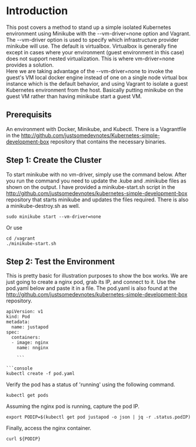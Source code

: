 
# Introduction
This post covers a method to stand up a simple isolated  Kubernetes environment using Minikube with the --vm-driver=none option and Vagrant.  The --vm-driver option is used to specify which infrastructure provider minikube will use.  The default is virtualbox.  Virtualbox is generally fine except in cases where your environment (guest environment in this case) does not support nested virtualization.  This is where vm-driver=none provides a solution.  
Here we are taking advantage of the --vm-driver=none to invoke the guest's VM local docker engine instead of one on a single node virtual box instance which is the default behavior, and using Vagrant to isolate a guest Kubernetes environment from the host.  Basically putting minikube on the guest VM rather than having minikube start a guest VM.  

## Prerequisits
An environment with Docker, Minikube, and Kubectl.  There is a Vagrantfile in the http://github.com/justsomedevnotes/Kubernetes-simple-development-box repository that contains the necessary binaries.


## Step 1: Create the Cluster
To start minikube with no vm-driver, simply use the command below. After you run the command you need to update the .kube and .minikube files as shown on the output.  I have provided a minikube-start.sh script in the http://github.com/justsomedevnotes/kubernetes-simple-development-box repository that starts minikube and updates the files required.  There is also a minikube-destroy.sh as well.  
```console
sudo minikube start --vm-driver=none
```
Or use
```console
cd /vagrant
./minikube-start.sh
```

## Step 2: Test the Environment

This is pretty basic for illustration purposes to show the box works.  We are just going to create a nginx pod, grab its IP, and connect to it.  Use the pod.yaml below and paste it in a file.  The pod.yaml is also found at the http://github.com/justsomedevnotes/kubernetes-simple-development-box repository.

```console
apiVersion: v1
kind: Pod
metadata:
  name: justapod
spec:
  containers:
  - image: nginx
    name: nnginx
    
    ```
    
```console
kubectl create -f pod.yaml
```

Verify the pod has a status of 'running' using the following command. 
```console
kubectl get pods
```

Assuming the nginx pod is running, capture the pod IP.  
```console
export PODIP=$(kubectl get pod justapod -o json | jq -r .status.podIP)
```

Finally, access the nginx container.  
```console
curl ${PODIP}
```
